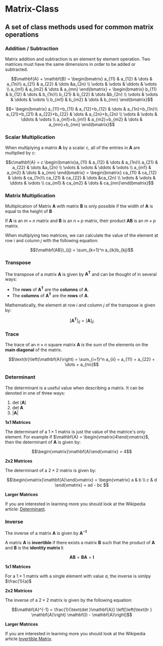 # Matrix-Class
## A set of class methods used for common matrix operations

### Addition / Subtraction
Matrix addition and subtraction is an element by element operation. Two matrices must have the same dimensions in order to be added or subtracted.

$$\mathbf{A} + \mathbf{B} = \begin{bmatrix}
a_{11} & a_{12}  & \dots  & a_{1n}\\ 
a_{21} & a_{22}  & \dots &a_{2n} \\ 
\vdots & \vdots & \ddots  & \vdots \\ 
a_{m1} & a_{m2}  & \dots  & a_{mn}
\end{bmatrix} + \begin{bmatrix}
b_{11} & b_{12}  & \dots  & b_{1n}\\ 
b_{21} & b_{22}  & \dots &b_{2n} \\ 
\vdots & \vdots  & \ddots  & \vdots \\ 
b_{m1} & b_{m2}  &  \dots & b_{mn}
\end{bmatrix}$$

$$= \begin{bmatrix}
a_{11}+b_{11} & a_{12}+b_{12}  & \dots  & a_{1n}+b_{1n}\\ 
a_{21}+b_{21} & a_{22}+b_{22}  & \dots & a_{2n}+b_{2n} \\ 
\vdots & \vdots  & \ddots  & \vdots \\ 
a_{m1}+b_{m1} & a_{m2}+b_{m2}  &  \dots & a_{mn}+b_{mn}
\end{bmatrix}$$

### Scalar Multiplication
When multiplying a matrix $\mathbf{A}$ by a scalar $c$, all of the entries in $\mathbf{A}$ are multiplied by $c$:

$$c\mathbf{A} = c \begin{bmatrix}a_{11} & a_{12}  & \dots  & a_{1n}\\ 
a_{21} & a_{22}  & \dots &a_{2n} \\ 
\vdots & \vdots & \ddots  & \vdots \\ 
a_{m1} & a_{m2}  & \dots  & a_{mn}
\end{bmatrix} = \begin{bmatrix} ca_{11} & ca_{12}  & \dots  & ca_{1n}\\ 
ca_{21} & ca_{22}  & \dots &ca_{2n} \\ 
\vdots & \vdots & \ddots  & \vdots \\ 
ca_{m1} & ca_{m2}  & \dots  & ca_{mn}\end{bmatrix}$$

### Matrix Multiplication
Multiplication of Matrix $\mathbf{A}$ with matrix $\mathbf{B}$ is only possible if the width of $\mathbf{A}$ is equal to the height of $\mathbf{B}$

If $\mathbf{A}$ is an $m \times n$ matrix and $\mathbf{B}$ is an $n \times p$ matrix, their product $\mathbf{AB}$ is an $m \times p$ matrix.

When multiplying two matrices, we can calculate the value of the element at row $i$ and column $j$ with the following equation:

$$(\mathbf{AB})_{ij} = \sum_{k=1}^n a_{ik}b_{kj}$$

### Transpose
The transpose of a matrix $\mathbf{A}$ is given by $\mathbf{A^T}$ and can be thought of in several ways:

* The **rows** of $\mathbf{A^T}$ are the **columns** of $\mathbf{A}$.
* The **columns** of $\mathbf{A^T}$ are the **rows** of $\mathbf{A}$.

Mathematically, the element at row $i$ and column $j$ of the transpose is given by:

$$[\mathbf{A^T}]_{ij} = [\mathbf{A}]_{ji}$$

### Trace
The trace of an $n\times n$ square matrix $\mathbf{A}$ is the sum of the elements on the **main diagonal** of the matrix. 

$$\text{tr}\left(\mathbf{A}\right) = \sum_{i=1}^n a_{ii} = a_{11} + a_{22} + \dots + a_{nn}$$

### Determinant
The determinant is a useful value when describing a matrix. It can be denoted in one of three ways:

1. $\text{det } \left(\mathbf{A}\right)$
2. $\text{det } \mathbf{A}$
3. $|\mathbf{A}|$

**1x1 Matrices**

The determinant of a $1\times1$ matrix is just the value of the matrice's only element. For example if $\mathbf{A} = \begin{vmatrix}4\end{vmatrix}$, then the determinant of $\mathbf{A}$ is given by:

$$\begin{vmatrix}\mathbf{A}\end{vmatrix} = 4$$

**2x2 Matrices**

The determinant of a $2\times2$ matrix is given by:

$$\begin{vmatrix}\mathbf{A}\end{vmatrix} = \begin{vmatrix}
a & b \\
c & d \end{vmatrix} = ad - bc
$$

**Larger Matrices**

If you are interested in learning more you should look at the Wikipedia article: [Determinant](https://en.wikipedia.org/wiki/Determinant).

### Inverse
The inverse of a matrix $\mathbf{A}$ is given by $\mathbf{A^{-1}}$

A matrix $\mathbf{A}$ is **invertible** if there exists a matrix $\mathbf{B}$ such that the product of $\mathbf{A}$ and $\mathbf{B}$ is the **identity matrix** $\mathbf{I}$:

$$\mathbf{AB} = \mathbf{BA} = \mathbf{I}$$

**1x1 Matrices**

For a $1\times1$ matrix with a single element with value $a$, the inverse is simlpy $\frac{1}{a}$

**2x2 Matrices**

The inverse of a $2\times 2$ matrix is given by the following equation:

$$\mathbf{A}^{-1} = \frac{1}{\text{det }\mathbf{A}} \left[\left(\text{tr } \mathbf{A}\right) \mathbf{I} - \mathbf{A}\right]$$


**Larger Matrices**

If you are interested in learning more you should look at the Wikipedia article [Invertible Matrix](https://en.wikipedia.org/wiki/Invertible_matrix).
